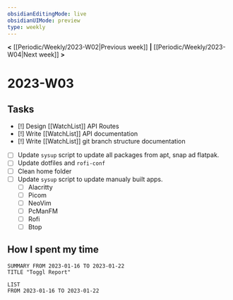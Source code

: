 ```yaml
---
obsidianEditingMode: live
obsidianUIMode: preview
type: weekly
---
```


**<** [[Periodic/Weekly/2023-W02|Previous week]] **|** [[Periodic/Weekly/2023-W04|Next week]] **>**

# 2023-W03

## Tasks
- [!] Design [[WatchList]] API Routes
- [!] Write [[WatchList]] API documentation
- [!] Write [[WatchList]] git branch structure documentation
- [ ] Update `sysup` script to update all packages from apt, snap ad flatpak.
- [ ] Update dotfiles and `rofi-conf`
- [ ] Clean home folder
- [ ] Update `sysup` script to update manualy built apps.
	- [ ] Alacritty
	- [ ] Picom
	- [ ] NeoVim
	- [ ] PcManFM
	- [ ] Rofi
	- [ ] Btop

## How I spent my time

```toggl
SUMMARY FROM 2023-01-16 TO 2023-01-22
TITLE "Toggl Report"
```

```toggl
LIST
FROM 2023-01-16 TO 2023-01-22
```

